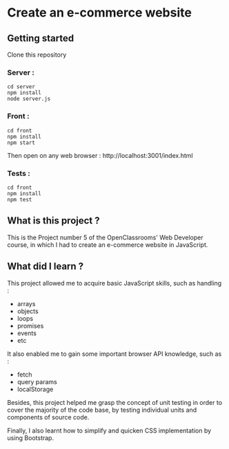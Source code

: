 # Create an e-commerce website

## Getting started

Clone this repository

### Server :

```
cd server
npm install
node server.js
```

### Front :

```
cd front
npm install
npm start
```

Then open on any web browser : http://localhost:3001/index.html

### Tests :

```
cd front
npm install
npm test
```

## What is this project ?

This is the Project number 5 of the OpenClassrooms' Web Developer course, in which I had to create an e-commerce website in JavaScript.

## What did I learn ?

This project allowed me to acquire basic JavaScript skills, such as handling :

- arrays
- objects
- loops
- promises
- events
- etc

It also enabled me to gain some important browser API knowledge, such as :

- fetch
- query params
- localStorage

Besides, this project helped me grasp the concept of unit testing in order to cover the majority of the code base, by testing individual units and components of source code.

Finally, I also learnt how to simplify and quicken CSS implementation by using Bootstrap.
